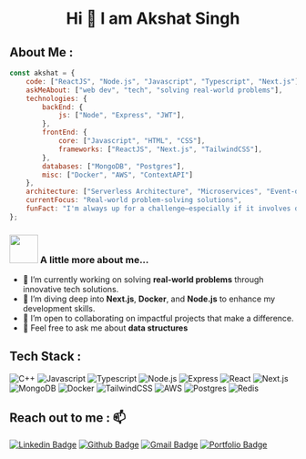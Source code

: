 # <div align="center">Hi 👋 I am Akshat Singh</div>

## **About Me :** 
```javascript
const akshat = {
    code: ["ReactJS", "Node.js", "Javascript", "Typescript", "Next.js"],
    askMeAbout: ["web dev", "tech", "solving real-world problems"],
    technologies: {
        backEnd: {
            js: ["Node", "Express", "JWT"],
        },
        frontEnd: {
            core: ["Javascript", "HTML", "CSS"],
            frameworks: ["ReactJS", "Next.js", "TailwindCSS"],
        },
        databases: ["MongoDB", "Postgres"],
        misc: ["Docker", "AWS", "ContextAPI"]
    },
    architecture: ["Serverless Architecture", "Microservices", "Event-driven systems"],
    currentFocus: "Real-world problem-solving solutions",
    funFact: "I'm always up for a challenge—especially if it involves debugging or building something meaningful!"
};
```
### <img src="https://media.giphy.com/media/VgCDAzcKvsR6OM0uWg/giphy.gif" width="50"> A little more about me...
- 🔭 I’m currently working on solving **real-world problems** through innovative tech solutions.
- 🌱 I’m diving deep into **Next.js**, **Docker**, and **Node.js** to enhance my development skills.
- 👯 I’m open to collaborating on impactful projects that make a difference.
- 💬 Feel free to ask me about **data structures**

## **Tech Stack :**

![C++](https://img.shields.io/badge/C++-%2300599C.svg?style=for-the-badge&logo=c%2B%2B&logoColor=white)
![Javascript](https://img.shields.io/badge/Javascript-%23F7B93E.svg?style=for-the-badge&logo=javascript&logoColor=white)
![Typescript](https://img.shields.io/badge/Typescript-%23007ACC.svg?style=for-the-badge&logo=typescript&logoColor=white)
![Node.js](https://img.shields.io/badge/Node.js-%2343853d.svg?style=for-the-badge&logo=node.js&logoColor=white)
![Express](https://img.shields.io/badge/Express-%230175C2.svg?style=for-the-badge&logo=express&logoColor=white)
![React](https://img.shields.io/badge/React-%2345b8d8.svg?style=for-the-badge&logo=react&logoColor=white)
![Next.js](https://img.shields.io/badge/Next.js-%23000000.svg?style=for-the-badge&logo=next.js&logoColor=white)
![MongoDB](https://img.shields.io/badge/MongoDB-%2313aa52.svg?style=for-the-badge&logo=mongodb&logoColor=white)
![Docker](https://img.shields.io/badge/Docker-%230db7ed.svg?style=for-the-badge&logo=docker&logoColor=white)
![TailwindCSS](https://img.shields.io/badge/TailwindCSS-%2346a2f1.svg?style=for-the-badge&logo=tailwindcss&logoColor=white)
![AWS](https://img.shields.io/badge/AWS-%23232F3E.svg?style=for-the-badge&logo=amazon-aws&logoColor=white)
![Postgres](https://img.shields.io/badge/Postgres-%23336791.svg?style=for-the-badge&logo=postgresql&logoColor=white)
![Redis](https://img.shields.io/badge/redis-%23DD0031.svg?style=for-the-badge&logo=redis&logoColor=white)

## **Reach out to me :** 📫

[![Linkedin Badge](https://img.shields.io/badge/-akshatsingh-blue?style=flat&logo=Linkedin&logoColor=white&link=https://www.linkedin.com/in/singh-akshat)](https://www.linkedin.com/in/singh-akshat)
[![Github Badge](https://img.shields.io/badge/-abhi--yo-black?style=flat&logo=github&logoColor=white&link=https://github.com/abhi-yo)](https://github.com/abhi-yo)
[![Gmail Badge](https://img.shields.io/badge/-akshatsing11-c14438?style=flat&logo=Gmail&logoColor=white&link=mailto:akshatsing11@gmail.com)](mailto:akshatsing11@gmail.com)
[![Portfolio Badge](https://img.shields.io/badge/-Portfolio-47CCCC?style=flat&logo=Google-Chrome&logoColor=white&link=https://portfolio-akshat.vercel.app)](https://portfolio-akshat.vercel.app)
